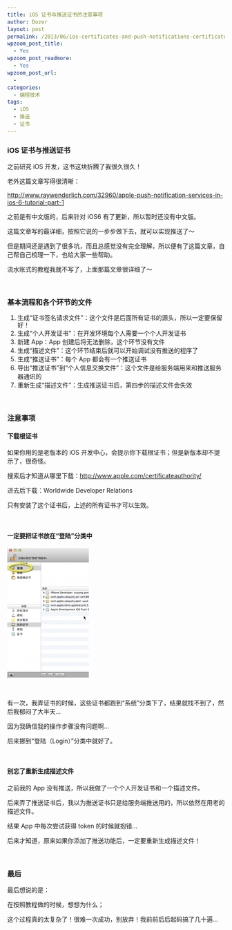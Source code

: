 ```yaml
---
title: iOS 证书与推送证书的注意事项
author: Dozer
layout: post
permalink: /2013/06/ios-certificates-and-push-notifications-certificates/
wpzoom_post_title:
  - Yes
wpzoom_post_readmore:
  - Yes
wpzoom_post_url:
  - 
categories:
  - 编程技术
tags:
  - iOS
  - 推送
  - 证书
---
```


### iOS 证书与推送证书

之前研究 iOS 开发，这书这块折腾了我很久很久！

老外这篇文章写得很清晰：

<a href="http://www.raywenderlich.com/32960/apple-push-notification-services-in-ios-6-tutorial-part-1" target="_blank">http://www.raywenderlich.com/32960/apple-push-notification-services-in-ios-6-tutorial-part-1</a>

之前是有中文版的，后来针对 iOS6 有了更新，所以暂时还没有中文版。

这篇文章写的最详细，按照它说的一步步做下去，就可以实现推送了～

但是期间还是遇到了很多坑，而且总感觉没有完全理解，所以便有了这篇文章，自己帮自己梳理一下，也给大家一些帮助。

流水账式的教程我就不写了，上面那篇文章很详细了～

<!--more-->

&nbsp;

### 基本流程和各个环节的文件

1.  <span style="line-height: 13px;">生成“证书签名请求文件”：这个文件是后面所有证书的源头，所以一定要保留好！</span>
2.  生成“个人开发证书”：在开发环境每个人需要一个个人开发证书
3.  新建 App：App 创建后将无法删除，这个环节没有文件
4.  生成“描述文件”：这个环节结束后就可以开始调试没有推送的程序了
5.  生成“推送证书”：每个 App 都会有一个推送证书
6.  导出“推送证书”到“个人信息交换文件”：这个文件是给服务端用来和推送服务器通讯的
7.  重新生成“描述文件”：生成推送证书后，第四步的描述文件会失效

&nbsp;

### 注意事项

#### 下载根证书

如果你用的是老版本的 iOS 开发中心，会提示你下载根证书；但是新版本却不提示了，很奇怪。

搜索后才知道从哪里下载：<a href="http://www.apple.com/certificateauthority/" target="_blank">http://www.apple.com/certificateauthority/</a>

进去后下载：Worldwide Developer Relations

只有安装了这个证书后，上述的所有证书才可以生效。

&nbsp;

#### 一定要把证书放在“登陆”分类中

[<img class="alignnone size-medium wp-image-1328" alt="key" src="/uploads/2013/06/key-189x300.png" width="189" height="300" />][1]

&nbsp;

有一次，我弄证书的时候，这些证书都跑到“系统”分类下了，结果就找不到了，然后我郁闷了大半天…

因为我确信我的操作步骤没有问题啊…

后来挪到“登陆（Login）”分类中就好了。

&nbsp;

#### 别忘了重新生成描述文件

之前我的 App 没有推送，所以我做了一个个人开发证书和一个描述文件。

后来弄了推送证书后，我以为推送证书只是给服务端推送用的，所以依然在用老的描述文件。

结果 App 中每次尝试获得 token 的时候就抱错…

后来才知道，原来如果你添加了推送功能后，一定要重新生成描述文件！

&nbsp;

### 最后

最后想说的是：

在按照教程做的时候，想想为什么；

这个过程真的太复杂了！很难一次成功，别放弃！我前前后后起码搞了几十遍…

 [1]: /uploads/2013/06/key.png
